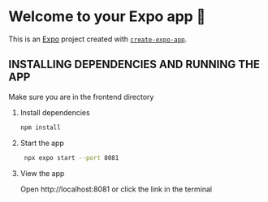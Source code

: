 # Welcome to your Expo app 👋

This is an [Expo](https://expo.dev) project created with [`create-expo-app`](https://www.npmjs.com/package/create-expo-app).

## INSTALLING DEPENDENCIES AND RUNNING THE APP

Make sure you are in the frontend directory

1. Install dependencies

   ```bash
   npm install
   ```

2. Start the app

   ```bash
    npx expo start --port 8081

   ```

3. View the app

   Open http://localhost:8081 or click the link in the terminal
